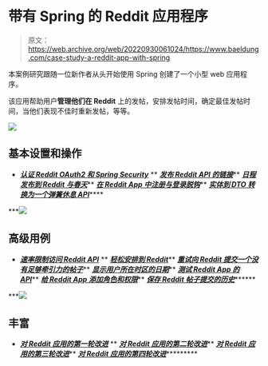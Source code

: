# 带有 Spring 的 Reddit 应用程序

> 原文：<https://web.archive.org/web/20220930061024/https://www.baeldung.com/case-study-a-reddit-app-with-spring>

本案例研究跟随一位新作者从头开始使用 Spring 创建了一个小型 web 应用程序。

该应用帮助用户**管理他们在 Reddit** 上的发帖，安排发帖时间，确定最佳发帖时间，当他们表现不佳时重新发帖，等等。

![](img/be8666bc3301f0c37823b3d4a536008e.png)

## 基本设置和操作

*   ***[认证 Reddit OAuth2 和 Spring Security](/web/20220521214106/https://www.baeldung.com/spring-security-oauth2-authentication-with-reddit)***
**   ***[发布 Reddit API 的链接](/web/20220521214106/https://www.baeldung.com/spring-security-oauth-post-to-reddit)*****   ***[日程发布到 Reddit 与春天](/web/20220521214106/https://www.baeldung.com/spring-schedule-posts-to-reddit)*****   ***[在 Reddit App 中注册与登录脱钩](/web/20220521214106/https://www.baeldung.com/reddit-app-replace-reddit-auth-with-form-based-login)*****   ***[实体到 DTO 转换为一个弹簧休息 API](/web/20220521214106/https://www.baeldung.com/entity-to-and-from-dto-for-a-java-spring-application)*******

***![](img/05a4191fbaec695ee95c6d0e75918032.png)

## 高级用例

*   ***[速率限制访问 Reddit API](/web/20220521214106/https://www.baeldung.com/rate-limit-access-to-the-reddit-api)***
**   ***[轻松安排到 Reddit](/web/20220521214106/https://www.baeldung.com/schedule-to-reddit-from-website-feed)*****   ***[重试向 Reddit 提交一个没有足够牵引力的帖子](/web/20220521214106/https://www.baeldung.com/reddit-retry-to-submit-inactive-post)*****   ***[显示用户所在时区的日期](/web/20220521214106/https://www.baeldung.com/reddit-app-show-date-in-the-users-timezone)*****   ***[测试 Reddit App 的 API](/web/20220521214106/https://www.baeldung.com/reddit-app-test-the-rest-api)*****   ***[给 Reddit App 添加角色和权限](/web/20220521214106/https://www.baeldung.com/reddit-app-roles-and-privileges)*****   ***[保存 Reddit 帖子提交的历史](/web/20220521214106/https://www.baeldung.com/reddit-app-maintain-full-history-of-post-operations)*********

***![](img/84fc1e2250752b77cc3935b5d0bc62e0.png)

## 丰富

*   ***[对 Reddit 应用的第一轮改进](/web/20220521214106/https://www.baeldung.com/reddit-web-app-improvements-1)***
**   ***[对 Reddit 应用的第二轮改进](/web/20220521214106/https://www.baeldung.com/reddit-web-app-improvements-2)*****   ***[对 Reddit 应用的第三轮改进](/web/20220521214106/https://www.baeldung.com/reddit-web-app-improvements-3)*****   ***[对 Reddit 应用的第四轮改进](/web/20220521214106/https://www.baeldung.com/reddit-web-app-improvements-4)************
